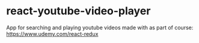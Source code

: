# react-youtube-video-player
App for searching and playing youtube videos made with as part of course: https://www.udemy.com/react-redux
